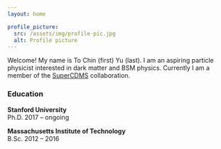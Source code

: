 ```yaml
---
layout: home

profile_picture:
  src: /assets/img/profile-pic.jpg
  alt: Profile picture
---
```


<p>
  Welcome! My name is To Chin (first) Yu (last). I am an aspiring particle physicist interested in dark matter and BSM physics. Currently I am a member of the <a href="https://supercdms.slac.stanford.edu/">SuperCDMS</a> collaboration.
</p>

<h3>Education</h3>

<b>Stanford University</b> <br />
Ph.D. 2017 – ongoing

<b>Massachusetts Institute of Technology</b> <br />
B.Sc. 2012 – 2016
